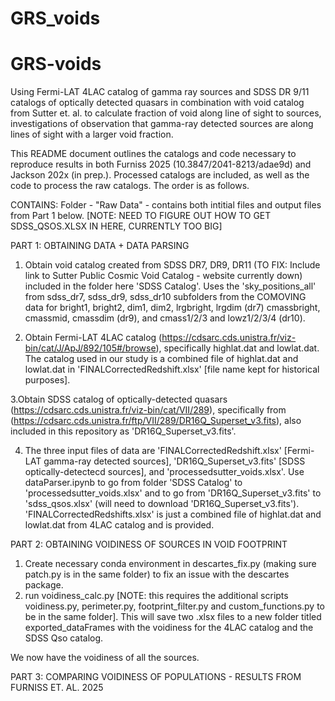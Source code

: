 # GRS_voids

# GRS-voids
Using Fermi-LAT 4LAC catalog of gamma ray sources and SDSS DR 9/11 catalogs of optically detected quasars in combination with void catalog from Sutter et. al. to calculate fraction of void along line of sight to sources, investigations of observation that gamma-ray detected sources are along lines of sight with a larger void fraction. 

This README document outlines the catalogs and code necessary to reproduce results in both Furniss 2025 (10.3847/2041-8213/adae9d) and Jackson 202x (in prep.). Processed catalogs are included, as well as the code to process the raw catalogs. The order is as follows.

CONTAINS:
Folder - "Raw Data" - contains both intitial files and output files from Part 1 below. [NOTE: NEED TO FIGURE OUT HOW TO GET SDSS_QSOS.XLSX IN HERE, CURRENTLY TOO BIG]

PART 1: OBTAINING DATA + DATA PARSING

1. Obtain void catalog created from SDSS DR7, DR9, DR11 (TO FIX: Include link to Sutter Public Cosmic Void Catalog - website currently down) included in the folder here 'SDSS Catalog'. Uses the 'sky_positions_all' from sdss_dr7, sdss_dr9, sdss_dr10 subfolders from the COMOVING data for bright1, bright2, dim1, dim2, lrgbright, lrgdim (dr7) cmassbright, cmassmid, cmassdim (dr9), and cmass1/2/3 and lowz1/2/3/4 (dr10).

2.  Obtain Fermi-LAT 4LAC catalog (https://cdsarc.cds.unistra.fr/viz-bin/cat/J/ApJ/892/105#/browse), specifically highlat.dat and lowlat.dat. The catalog used in our study is a combined file of highlat.dat and lowlat.dat in 'FINALCorrectedRedshift.xlsx' [file name kept for historical purposes].

   
3.Obtain SDSS catalog of optically-detected quasars (https://cdsarc.cds.unistra.fr/viz-bin/cat/VII/289), specifically from (https://cdsarc.cds.unistra.fr/ftp/VII/289/DR16Q_Superset_v3.fits), also included in this repository as 'DR16Q_Superset_v3.fits'. 


4. The three input files of data are 'FINALCorrectedRedshift.xlsx' [Fermi-LAT gamma-ray detected sources], 'DR16Q_Superset_v3.fits' [SDSS optically-detectecd sources], and 'processedsutter_voids.xlsx'. Use dataParser.ipynb to go from folder 'SDSS Catalog' to 'processedsutter_voids.xlsx' and to go from 'DR16Q_Superset_v3.fits' to 'sdss_qsos.xlsx' (will need to download 'DR16Q_Superset_v3.fits'). 'FINALCorrectedRedshifts.xlsx' is just a combined file of highlat.dat and lowlat.dat from 4LAC catalog and is provided.

PART 2: OBTAINING VOIDINESS OF SOURCES IN VOID FOOTPRINT

1. Create necessary conda environment in descartes_fix.py (making sure patch.py is in the same folder) to fix an issue with the descartes package.
2. run voidiness_calc.py [NOTE: this requires the additional scripts voidiness.py, perimeter.py, footprint_filter.py and custom_functions.py to be in the same folder]. This will save two .xlsx files to a new folder titled exported_dataFrames with the voidiness for the 4LAC catalog and the SDSS Qso catalog.

We now have the voidiness of all the sources. 

PART 3: COMPARING VOIDINESS OF POPULATIONS - RESULTS FROM FURNISS ET. AL. 2025



